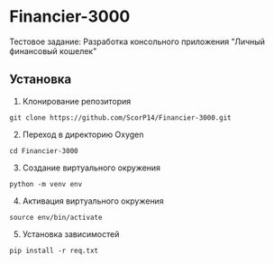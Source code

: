 # Financier-3000
Тестовое задание: Разработка консольного приложения "Личный финансовый кошелек"

## Установка
1. Клонирование репозитория 

```git clone https://github.com/ScorP14/Financier-3000.git```

2. Переход в директорию Oxygen

```cd Financier-3000```

3. Создание виртуального окружения

```python -m venv env```

4. Активация виртуального окружения

```source env/bin/activate```

5. Установка зависимостей

```pip install -r req.txt```

